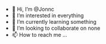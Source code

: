 - 👋 Hi, I’m @Jonnc
- 👀 I’m interested in everything
- 🌱 I’m currently learning something
- 💞️ I’m looking to collaborate on none
- 📫 How to reach me ...

<!---
Jonnc/Jonnc is a ✨ special ✨ repository because its `README.md` (this file) appears on your GitHub profile.
You can click the Preview link to take a look at your changes.
--->
